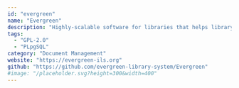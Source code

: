 ```yaml
---
id: "evergreen"
name: "Evergreen"
description: "Highly-scalable software for libraries that helps library patrons find library materials, and helps libraries manage, catalog, and circulate those materials."
tags:
  - "GPL-2.0"
  - "PLpgSQL"
category: "Document Management"
website: "https://evergreen-ils.org"
github: "https://github.com/evergreen-library-system/Evergreen"
#image: "/placeholder.svg?height=300&width=400"
---
```


